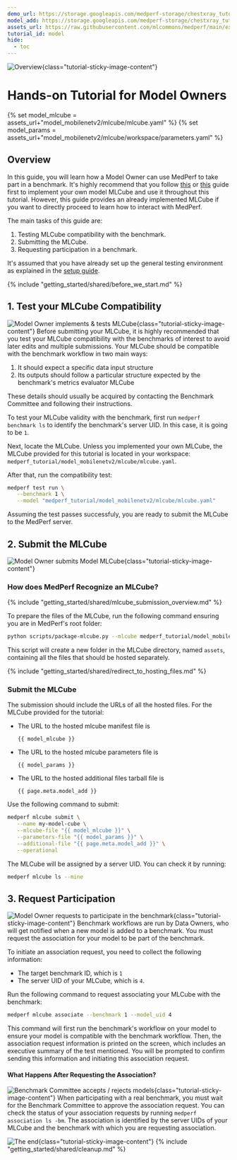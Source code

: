 ```yaml
---
demo_url: https://storage.googleapis.com/medperf-storage/chestxray_tutorial/demo_data.tar.gz
model_add: https://storage.googleapis.com/medperf-storage/chestxray_tutorial/mobilenetv2_weights.tar.gz
assets_url: https://raw.githubusercontent.com/mlcommons/medperf/main/examples/chestxray_tutorial/
tutorial_id: model
hide:
  - toc
---
```

![Overview](../tutorial_images/overview.png){class="tutorial-sticky-image-content"}

# Hands-on Tutorial for Model Owners

{% set model_mlcube = assets_url+"model_mobilenetv2/mlcube/mlcube.yaml" %}
{% set model_params = assets_url+"model_mobilenetv2/mlcube/workspace/parameters.yaml" %}

## Overview

In this guide, you will learn how a Model Owner can use MedPerf to take part in a benchmark. It's highly recommend that you follow [this](../mlcubes/mlcube_models.md) or [this](../mlcubes/gandlf_mlcube.md) guide first to implement your own model MLCube and use it throughout this tutorial. However, this guide provides an already implemented MLCube if you want to directly proceed to learn how to interact with MedPerf.

The main tasks of this guide are:

1. Testing MLCube compatibility with the benchmark.
2. Submitting the MLCube.
3. Requesting participation in a benchmark.

It's assumed that you have already set up the general testing environment as explained in the [setup guide](setup.md).

{% include "getting_started/shared/before_we_start.md" %}

## 1. Test your MLCube Compatibility

![Model Owner implements & tests MLCube](../tutorial_images/mo-1-mo-implements-cube.png){class="tutorial-sticky-image-content"}
Before submitting your MLCube, it is highly recommended that you test your MLCube compatibility with the benchmarks of interest to avoid later edits and multiple submissions. Your MLCube should be compatible with the benchmark workflow in two main ways:

1. It should expect a specific data input structure
2. Its outputs should follow a particular structure expected by the benchmark's metrics evaluator MLCube

These details should usually be acquired by contacting the Benchmark Committee and following their instructions.

To test your MLCube validity with the benchmark, first run `medperf benchmark ls` to identify the benchmark's server UID. In this case, it is going to be `1`.

Next, locate the MLCube. Unless you implemented your own MLCube, the MLCube provided for this tutorial is located in your workspace: `medperf_tutorial/model_mobilenetv2/mlcube/mlcube.yaml`.

After that, run the compatibility test:

```bash
medperf test run \
   --benchmark 1 \
   --model "medperf_tutorial/model_mobilenetv2/mlcube/mlcube.yaml"

```

Assuming the test passes successfuly, you are ready to submit the MLCube to the MedPerf server.

## 2. Submit the MLCube

![Model Owner submits Model MLCube](../tutorial_images/mo-2-mo-submits-model.png){class="tutorial-sticky-image-content"}

### How does MedPerf Recognize an MLCube?

{% include "getting_started/shared/mlcube_submission_overview.md" %}

To prepare the files of the MLCube, run the following command ensuring you are in MedPerf's root folder:

```bash
python scripts/package-mlcube.py --mlcube medperf_tutorial/model_mobilenetv2/mlcube --mlcube-types model
```

This script will create a new folder in the MLCube directory, named `assets`, containing all the files that should be hosted separately.

{% include "getting_started/shared/redirect_to_hosting_files.md" %}

### Submit the MLCube

The submission should include the URLs of all the hosted files. For the MLCube provided for the tutorial:

- The URL to the hosted mlcube manifest file is

   ```text
   {{ model_mlcube }}
   ```

- The URL to the hosted mlcube parameters file is

   ```text
   {{ model_params }}
   ```

- The URL to the hosted additional files tarball file is

   ```text
   {{ page.meta.model_add }}
   ```

Use the following command to submit:

```bash
medperf mlcube submit \
   --name my-model-cube \
   --mlcube-file "{{ model_mlcube }}" \
   --parameters-file "{{ model_params }}" \
   --additional-file "{{ page.meta.model_add }}" \
   --operational
```

The MLCube will be assigned by a server UID. You can check it by running:

```bash
medperf mlcube ls --mine
```

## 3. Request Participation

![Model Owner requests to participate in the benchmark](../tutorial_images/mo-3-mo-requests-participation.png){class="tutorial-sticky-image-content"}
Benchmark workflows are run by Data Owners, who will get notified when a new model is added to a benchmark. You must request the association for your model to be part of the benchmark.

To initiate an association request, you need to collect the following information:

- The target benchmark ID, which is `1`
- The server UID of your MLCube, which is `4`.

Run the following command to request associating your MLCube with the benchmark:

```bash
medperf mlcube associate --benchmark 1 --model_uid 4
```

This command will first run the benchmark's workflow on your model to ensure your model is compatible with the benchmark workflow. Then, the association request information is printed on the screen, which includes an executive summary of the test mentioned. You will be prompted to confirm sending this information and initiating this association request.

#### What Happens After Requesting the Association?

![Benchmark Committee accepts / rejects models](../tutorial_images/mo-4-bc-accepts-rejects-models.png){class="tutorial-sticky-image-content"}
When participating with a real benchmark, you must wait for the Benchmark Committee to approve the association request. You can check the status of your association requests by running `medperf association ls -bm`. The association is identified by the server UIDs of your MLCube and the benchmark with which you are requesting association.

![The end](../tutorial_images/the-end.png){class="tutorial-sticky-image-content"}
{% include "getting_started/shared/cleanup.md" %}
